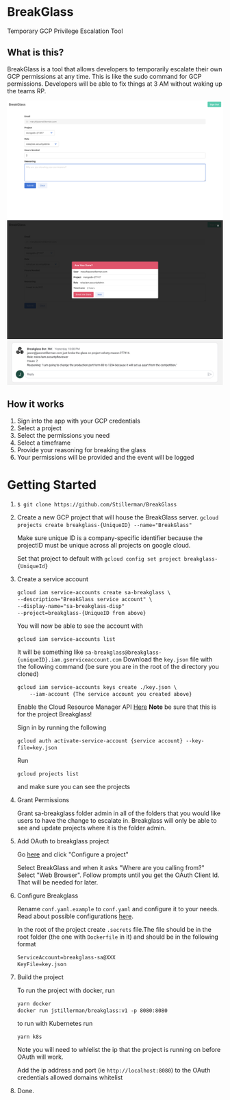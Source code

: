 # BreakGlass

Temporary GCP Privilege Escalation Tool

## What is this?

BreakGlass is a tool that allows developers to temporarily escalate their own GCP permissions at any time. This is like the sudo command for GCP permissions. Developers will be able to fix things at 3 AM without waking up the teams RP.

![UI](./assets/UI.png)
![UI2](./assets/UI2.png)
![Bot](./assets/bot.png)

## How it works

1. Sign into the app with your GCP credentials
2. Select a project
3. Select the permissions you need
4. Select a timeframe
5. Provide your reasoning for breaking the glass
6. Your permissions will be provided and the event will be logged

# Getting Started

1. `$ git clone https://github.com/Stillerman/BreakGlass`
2. Create a new GCP project that will house the BreakGlass server.
   `gcloud projects create breakglass-{UniqueID} --name="BreakGlass"`

   Make sure unique ID is a company-specific identifier because the projectID must be unique across all projects on google cloud.

   Set that project to default with
   `gcloud config set project breakglass-{UniqueId}`

3. Create a service account

   ```shell
   gcloud iam service-accounts create sa-breakglass \
   --description="BreakGlass service account" \
   --display-name="sa-breakglass-disp"
   --project=breakglass-{UniqueID from above}
   ```

   You will now be able to see the account with

   ```
   gcloud iam service-accounts list
   ```

   It will be something like `sa-breakglass@breakglass-{uniqueID}.iam.gserviceaccount.com`
   Download the `key.json` file with the following command (be sure you are in the root of the directory you cloned)

   ```
   gcloud iam service-accounts keys create ./key.json \
       --iam-account {The service account you created above}
   ```

   Enable the Cloud Resource Manager API [Here](https://console.cloud.google.com/apis/library/cloudresourcemanager.googleapis.com)
   **Note** be sure that this is for the project Breakglass!

   Sign in by running the following

   ```
   gcloud auth activate-service-account {service account} --key-file=key.json
   ```

   Run

   ```
   gcloud projects list
   ```

   and make sure you can see the projects

4. Grant Permissions

   Grant sa-breakglass folder admin in all of the folders that you would like users to have the change to escalate in. Breakglass will only be able to see and update projects where it is the folder admin.

5. Add OAuth to breakglass project

   Go [here](https://developers.google.com/identity/sign-in/web/sign-in#before_you_begin) and click "Configure a project"

   Select BreakGlass and when it asks "Where are you calling from?" Select "Web Browser". Follow prompts until you get the OAuth Client Id. That will be needed for later.

6. Configure Breakglass

   Rename `conf.yaml.example` to `conf.yaml` and configure it to your needs. Read about possible configurations [here](./CONFIGURE.md).

   In the root of the project create `.secrets` file.The file should be in the root folder (the one with `Dockerfile` in it) and should be in the following format

   ```
   ServiceAccount=breakglass-sa@XXX
   KeyFile=key.json
   ```

7. Build the project

   To run the project with docker, run

   ```
   yarn docker
   docker run jstillerman/breakglass:v1 -p 8080:8080
   ```

   to run with Kubernetes run

   ```
   yarn k8s
   ```

   Note you will need to whlelist the ip that the project is running on before OAuth will work.

   Add the ip address and port (ie `http://localhost:8080`) to the OAuth credentials allowed domains whitelist

8. Done.
